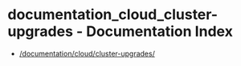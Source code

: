 # documentation_cloud_cluster-upgrades - Documentation Index

- [/documentation/cloud/cluster-upgrades/](./_documentation_cloud_cluster-upgrades_.md)
